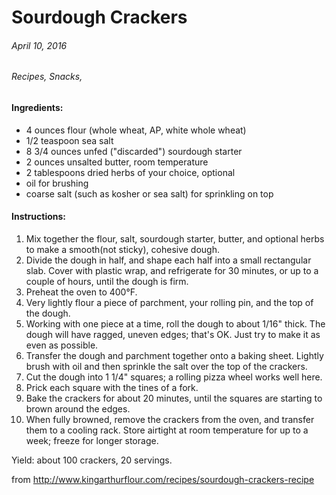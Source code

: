 # Sourdough Crackers
###### April 10, 2016
###### Recipes, Snacks, 

#### Ingredients:

* 4 ounces flour (whole wheat, AP, white whole wheat)
* 1/2 teaspoon sea salt
* 8 3/4 ounces unfed ("discarded") sourdough starter
* 2 ounces unsalted butter, room temperature
* 2 tablespoons dried herbs of your choice, optional
* oil for brushing
* coarse salt (such as kosher or sea salt) for sprinkling on top

#### Instructions:
1. Mix together the flour, salt, sourdough starter, butter, and optional herbs to make a smooth(not sticky), cohesive dough. 
2. Divide the dough in half, and shape each half into a small rectangular slab. Cover with plastic wrap, and refrigerate for 30 minutes, or up to a couple of hours, until the dough is firm. 
3. Preheat the oven to 400°F.
4. Very lightly flour a piece of parchment, your rolling pin, and the top of the dough. 
5. Working with one piece at a time, roll the dough to about 1/16" thick. The dough will have ragged, uneven edges; that's OK. Just try to make it as even as possible. 
6. Transfer the dough and parchment together onto a baking sheet. Lightly brush with oil and then sprinkle the salt over the top of the crackers.
7. Cut the dough into 1 1/4" squares; a rolling pizza wheel works well here.
8. Prick each square with the tines of a fork.
9. Bake the crackers for about 20 minutes, until the squares are starting to brown around the edges.
10. When fully browned, remove the crackers from the oven, and transfer them to a cooling rack. Store airtight at room temperature for up to a week; freeze for longer storage.

Yield: about 100 crackers, 20 servings. 

from http://www.kingarthurflour.com/recipes/sourdough-crackers-recipe


